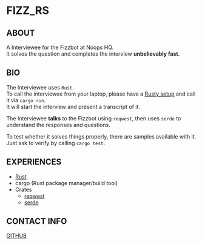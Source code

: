 # FIZZ_RS
## ABOUT
A Interviewee for the Fizzbot at Noops HQ.  
It solves the question and completes the interview __unbelievably fast__.


## BIO
The Interviewee uses `Rust`.  
To call the interviewee from your laptop, please have a [Rusty setup](https://www.rust-lang.org/tools/install) and call it via `cargo run`.  
It will start the interview and present a transcript of it.

The Interviewee __talks__ to the Fizzbot using `reqwest`, then uses `serde` to understand the responses and questions.

To test whether it solves things properly, there are samples available with it.  Just ask to verify by calling `cargo test`.

## EXPERIENCES
- [Rust](https://www.rust-lang.org/)
- cargo (Rust package manager/build tool)
- Crates
    - [reqwest](https://crates.io/crates/reqwest)
    - [serde](https://crates.io/crates/serde)

## CONTACT INFO
[GITHUB](https://github.com/Jay9596/fizzbot)

